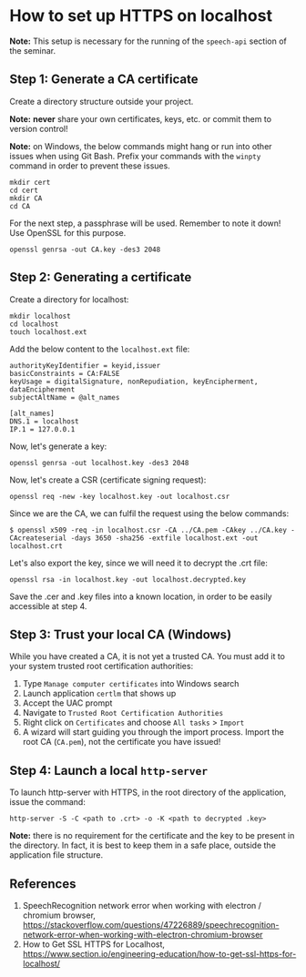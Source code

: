 # How to set up HTTPS on localhost

__Note:__ This setup is necessary for the running of the `speech-api` section of the seminar.

## Step 1: Generate a CA certificate

Create a directory structure outside your project. 

__Note:__ __never__ share your own certificates, keys, etc. or commit them to version control!

__Note:__ on Windows, the below commands might hang or run into other issues when using Git Bash. Prefix your commands with the `winpty` command in order to prevent these issues.

```
mkdir cert
cd cert
mkdir CA
cd CA
```

For the next step, a passphrase will be used. Remember to note it down! Use OpenSSL for this purpose.

```
openssl genrsa -out CA.key -des3 2048
```

## Step 2: Generating a certificate

Create a directory for localhost:

```
mkdir localhost
cd localhost
touch localhost.ext
```

Add the below content to the `localhost.ext` file:

```
authorityKeyIdentifier = keyid,issuer
basicConstraints = CA:FALSE
keyUsage = digitalSignature, nonRepudiation, keyEncipherment, dataEncipherment
subjectAltName = @alt_names

[alt_names]
DNS.1 = localhost
IP.1 = 127.0.0.1
```

Now, let's generate a key:

```
openssl genrsa -out localhost.key -des3 2048
```

Now, let's create a CSR (certificate signing request):

```
openssl req -new -key localhost.key -out localhost.csr
```

Since we are the CA, we can fulfil the request using the below commands:

```
$ openssl x509 -req -in localhost.csr -CA ../CA.pem -CAkey ../CA.key -CAcreateserial -days 3650 -sha256 -extfile localhost.ext -out localhost.crt
```

Let's also export the key, since we will need it to decrypt the .crt file:

```
openssl rsa -in localhost.key -out localhost.decrypted.key
```

Save the .cer and .key files into a known location, in order to be easily accessible at step 4.

## Step 3: Trust your local CA (Windows)

While you have created a CA, it is not yet a trusted CA. You must add it to your system trusted root certification authorities:

1. Type `Manage computer certificates` into Windows search
2. Launch application `certlm` that shows up
3. Accept the UAC prompt
4. Navigate to `Trusted Root Certification Authorities`
5. Right click on `Certificates` and choose `All tasks` > `Import`
6. A wizard will start guiding you through the import process. Import the root CA (`CA.pem`), not the certificate you have issued!

## Step 4: Launch a local `http-server`

To launch http-server with HTTPS, in the root directory of the application, issue the command:

```
http-server -S -C <path to .crt> -o -K <path to decrypted .key>
```

__Note:__ there is no requirement for the certificate and the key to be present in the directory. In fact, it is best to keep them in a safe place, outside the application file structure.

## References

1. SpeechRecognition network error when working with electron / chromium browser, https://stackoverflow.com/questions/47226889/speechrecognition-network-error-when-working-with-electron-chromium-browser
2. How to Get SSL HTTPS for Localhost, https://www.section.io/engineering-education/how-to-get-ssl-https-for-localhost/